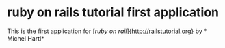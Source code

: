 # ruby on rails tutorial first application


This is the first application for [*ruby on rail*]{http://railstutorial.org} by * Michel Hartl*
